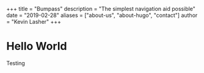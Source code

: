 +++
title = "Bumpass"
description = "The simplest navigation aid possible"
date = "2019-02-28"
aliases = ["about-us", "about-hugo", "contact"]
author = "Kevin Lasher"
+++


# Hello World

Testing